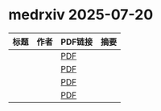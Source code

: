 # medrxiv 2025-07-20

| 标题 | 作者 | PDF链接 |  摘要 |
|------|------|--------|------|
|  |  | [PDF](https://doi.org/10.1101/2025.07.17.25331721) |  |
|  |  | [PDF](https://doi.org/10.1101/2025.03.30.25324894) |  |
|  |  | [PDF](https://doi.org/10.1101/2025.07.17.25331613) |  |
|  |  | [PDF](https://doi.org/10.1101/2024.11.15.24317406) |  |
